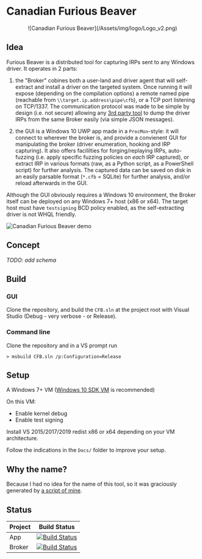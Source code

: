 # Canadian Furious Beaver

<center>
![Canadian Furious Beaver](/Assets/img/logo/Logo_v2.png)
</center>


## Idea

Furious Beaver is a distributed tool for capturing IRPs sent to any Windows driver. It operates in 2 parts:

1. the "Broker" cobines both a user-land and driver agent that will self-extract and install a driver on the targeted system. Once running it will expose (depending on the compilation options) a remote named pipe (reachable from `\\target.ip.address\pipe\cfb`), or a TCP port listening on TCP/1337. The communication protocol was made to be simple by design (i.e. not secure) allowing any [3rd party tool](https://github.com/hugsy/cfb-cli) to dump the driver IRPs from the same Broker easily (via simple JSON messages).

2. the GUI is a Windows 10 UWP app made in a `ProcMon`-style: it will connect to wherever the broker is, and provide a convienent GUI for manipulating the broker (driver enumeration, hooking and IRP capturing). It also offers facililties for forging/replaying IRPs, auto-fuzzing (i.e. apply specific fuzzing policies on *each* IRP captured), or extract IRP in various formats (raw, as a Python script, as a PowerShell script) for further analysis. The captured data can be saved on disk in an easily parsable format (`*.cfb` = SQLite) for further analysis, and/or reload afterwards in the GUI.

Although the GUI obviously requires a Windows 10 environment, the Broker itself can be deployed on any Windows 7+ host (x86 or x64). The target host must have `testsigning` BCD policy enabled, as the self-extracting driver is not WHQL friendly.

![Canadian Furious Beaver demo](https://i.imgur.com/xMOIIhC.png)


## Concept

_TODO: add schema_


## Build

### GUI

Clone the repository, and build the `CFB.sln` at the project root with Visual Studio (Debug - very verbose - or Release).



### Command line

Clone the repository and in a VS prompt run

```
> msbuild CFB.sln /p:Configuration=Release
```

## Setup

A Windows 7+ VM ([Windows 10 SDK VM](https://developer.microsoft.com/en-us/windows/downloads/virtual-machines) is recommended)

On this VM:
 - Enable kernel debug
 - Enable test signing

Install VS 2015/2017/2019 redist x86 or x64 depending on your VM architecture.

Follow the indications in the `Docs/` folder to improve your setup.


## Why the name?

Because I had no idea for the name of this tool, so it was graciously generated by [a script of mine](https://github.com/hugsy/stuff/tree/master/random-word).


## Status
Project|Build Status
---|---
App|[![Build Status](https://dev.azure.com/blahcat/CFB/_apis/build/status/hugsy.CFB?branchName=master)](https://dev.azure.com/blahcat/CFB/_build/latest?definitionId=1&branchName=master)
Broker|[![Build Status](https://dev.azure.com/blahcat/CFB/_apis/build/status/hugsy.CFB?branchName=master)](https://dev.azure.com/blahcat/CFB/_build/latest?definitionId=1&branchName=master)
